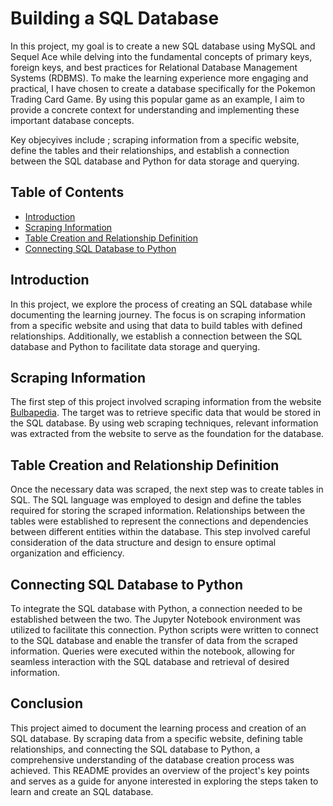 # Building a SQL Database

In this project, my goal is to create a new SQL database using MySQL and Sequel Ace while delving into the fundamental concepts of primary keys, foreign keys, and best practices for Relational Database Management Systems (RDBMS). To make the learning experience more engaging and practical, I have chosen to create a database specifically for the Pokemon Trading Card Game. By using this popular game as an example, I aim to provide a concrete context for understanding and implementing these important database concepts.

Key objecyives include ; scraping information from a specific website, define the tables and their relationships, and establish a connection between the SQL database and Python for data storage and querying.

## Table of Contents
- [Introduction](#introduction)
- [Scraping Information](#scraping-information)
- [Table Creation and Relationship Definition](#table-creation-and-relationship-definition)
- [Connecting SQL Database to Python](#connecting-sql-database-to-python)

## Introduction
In this project, we explore the process of creating an SQL database while documenting the learning journey. The focus is on scraping information from a specific website and using that data to build tables with defined relationships. Additionally, we establish a connection between the SQL database and Python to facilitate data storage and querying.

## Scraping Information
The first step of this project involved scraping information from the website [Bulbapedia](https://bulbapedia.bulbagarden.net/wiki/Main_Page). The target was to retrieve specific data that would be stored in the SQL database. By using web scraping techniques, relevant information was extracted from the website to serve as the foundation for the database.

## Table Creation and Relationship Definition
Once the necessary data was scraped, the next step was to create tables in SQL. The SQL language was employed to design and define the tables required for storing the scraped information. Relationships between the tables were established to represent the connections and dependencies between different entities within the database. This step involved careful consideration of the data structure and design to ensure optimal organization and efficiency.

## Connecting SQL Database to Python
To integrate the SQL database with Python, a connection needed to be established between the two. The Jupyter Notebook environment was utilized to facilitate this connection. Python scripts were written to connect to the SQL database and enable the transfer of data from the scraped information. Queries were executed within the notebook, allowing for seamless interaction with the SQL database and retrieval of desired information.

## Conclusion
This project aimed to document the learning process and creation of an SQL database. By scraping data from a specific website, defining table relationships, and connecting the SQL database to Python, a comprehensive understanding of the database creation process was achieved. This README provides an overview of the project's key points and serves as a guide for anyone interested in exploring the steps taken to learn and create an SQL database.
